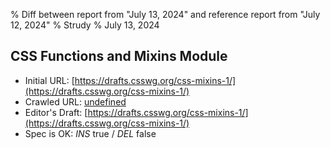 % Diff between report from "July 13, 2024" and reference report from "July 12, 2024"
% Strudy
% July 13, 2024

## CSS Functions and Mixins Module

- Initial URL: [https://drafts.csswg.org/css-mixins-1/](https://drafts.csswg.org/css-mixins-1/)
- Crawled URL: [undefined](undefined)
- Editor's Draft: [https://drafts.csswg.org/css-mixins-1/](https://drafts.csswg.org/css-mixins-1/)
- Spec is OK: *INS* true / *DEL* false



